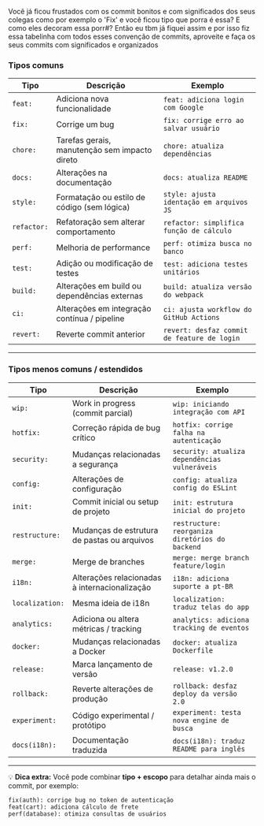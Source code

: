Você já ficou frustados com os commit bonitos e com significados dos seus colegas como por exemplo o 'Fix' e vocẽ ficou tipo que porra é essa? E como eles decoram essa porr#? Então eu tbm já fiquei assim e por isso fiz essa tabelinha com todos esses convenção de commits, aproveite e faça os seus commits com significados e organizados

### **Tipos comuns**

| Tipo        | Descrição                                     | Exemplo                                     |
| ----------- | --------------------------------------------- | ------------------------------------------- |
| `feat:`     | Adiciona nova funcionalidade                  | `feat: adiciona login com Google`           |
| `fix:`      | Corrige um bug                                | `fix: corrige erro ao salvar usuário`       |
| `chore:`    | Tarefas gerais, manutenção sem impacto direto | `chore: atualiza dependências`              |
| `docs:`     | Alterações na documentação                    | `docs: atualiza README`                     |
| `style:`    | Formatação ou estilo de código (sem lógica)   | `style: ajusta identação em arquivos JS`    |
| `refactor:` | Refatoração sem alterar comportamento         | `refactor: simplifica função de cálculo`    |
| `perf:`     | Melhoria de performance                       | `perf: otimiza busca no banco`              |
| `test:`     | Adição ou modificação de testes               | `test: adiciona testes unitários`           |
| `build:`    | Alterações em build ou dependências externas  | `build: atualiza versão do webpack`         |
| `ci:`       | Alterações em integração contínua / pipeline  | `ci: ajusta workflow do GitHub Actions`     |
| `revert:`   | Reverte commit anterior                       | `revert: desfaz commit de feature de login` |

---

### **Tipos menos comuns / estendidos**

| Tipo            | Descrição                                     | Exemplo                                         |
| --------------- | --------------------------------------------- | ----------------------------------------------- |
| `wip:`          | Work in progress (commit parcial)             | `wip: iniciando integração com API`             |
| `hotfix:`       | Correção rápida de bug crítico                | `hotfix: corrige falha na autenticação`         |
| `security:`     | Mudanças relacionadas a segurança             | `security: atualiza dependências vulneráveis`   |
| `config:`       | Alterações de configuração                    | `config: atualiza config do ESLint`             |
| `init:`         | Commit inicial ou setup de projeto            | `init: estrutura inicial do projeto`            |
| `restructure:`  | Mudanças de estrutura de pastas ou arquivos   | `restructure: reorganiza diretórios do backend` |
| `merge:`        | Merge de branches                             | `merge: merge branch feature/login`             |
| `i18n:`         | Alterações relacionadas à internacionalização | `i18n: adiciona suporte a pt-BR`                |
| `localization:` | Mesma ideia de i18n                           | `localization: traduz telas do app`             |
| `analytics:`    | Adiciona ou altera métricas / tracking        | `analytics: adiciona tracking de eventos`       |
| `docker:`       | Mudanças relacionadas a Docker                | `docker: atualiza Dockerfile`                   |
| `release:`      | Marca lançamento de versão                    | `release: v1.2.0`                               |
| `rollback:`     | Reverte alterações de produção                | `rollback: desfaz deploy da versão 2.0`         |
| `experiment:`   | Código experimental / protótipo               | `experiment: testa nova engine de busca`        |
| `docs(i18n):`   | Documentação traduzida                        | `docs(i18n): traduz README para inglês`         |

---

💡 **Dica extra:**
Você pode combinar **tipo + escopo** para detalhar ainda mais o commit, por exemplo:

```
fix(auth): corrige bug no token de autenticação
feat(cart): adiciona cálculo de frete
perf(database): otimiza consultas de usuários
```

